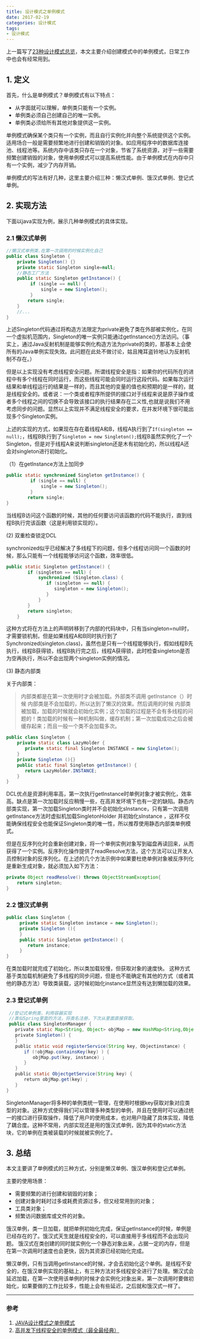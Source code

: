 ```yaml
---
title: 设计模式之单例模式
date: 2017-02-19
categories: 设计模式
tags:
- 设计模式
---
```


上一篇写了[23种设计模式总览](http://blueskykong.com/2017/01/12/designPattern1/)，本文主要介绍创建模式中的单例模式，日常工作中也会有经常用到。

## 1. 定义
首先，什么是单例模式？单例模式有以下特点：

- 从字面就可以理解，单例类只能有一个实例。
- 单例类必须自己创建自己的唯一实例。
- 单例类必须给所有其他对象提供这一实例。

单例模式确保某个类只有一个实例，而且自行实例化并向整个系统提供这个实例。适用场合一般是需要频繁地进行创建和销毁的对象。如应用程序中的数据库连接池、线程池等。系统内存中该类只存在一个对象，节省了系统资源，对于一些需要频繁创建销毁的对象，使用单例模式可以提高系统性能。由于单例模式在内存中只有一个实例，减少了内存开销。 

单例模式的写法有好几种，这里主要介绍三种：懒汉式单例、饿汉式单例、登记式单例。

## 2. 实现方法
下面以java实现为例，展示几种单例模式的具体实现。

### 2.1 懒汉式单例

```java
//懒汉式单例类.在第一次调用的时候实例化自己   
public class Singleton {  
    private Singleton() {}  
    private static Singleton single=null;  
    //静态工厂方法   
    public static Singleton getInstance() {  
         if (single == null) {    
             single = new Singleton();  
         }    
        return single;  
    } 
    //... 
} 
```
上述Singleton代码通过将构造方法限定为private避免了类在外部被实例化，在同一个虚拟机范围内，Singleton的唯一实例只能通过getInstance()方法访问。（事实上，通过Java反射机制是能够实例化构造方法为private的类的，那基本上会使所有的Java单例实现失效。此问题在此处不做讨论，姑且掩耳盗铃地认为反射机制不存在。）

但是以上实现没有考虑线程安全问题。所谓线程安全是指：如果你的代码所在的进程中有多个线程在同时运行，而这些线程可能会同时运行这段代码。如果每次运行结果和单线程运行的结果是一样的，而且其他的变量的值也和预期的是一样的，就是线程安全的。或者说：一个类或者程序所提供的接口对于线程来说是原子操作或者多个线程之间的切换不会导致该接口的执行结果存在二义性,也就是说我们不用考虑同步的问题。显然以上实现并不满足线程安全的要求，在并发环境下很可能出现多个Singleton实例。

上述的实现的方式，如果现在存在着线程A和B，线程A执行到了`If(singleton == null);`，线程B执行到了`Singleton = new Singleton();`线程B虽然实例化了一个Singleton，但是对于线程A来说判断singleton还是木有初始化的，所以线程A还会对singleton进行初始化。

（1）在getInstance方法上加同步

```java
public static synchronized Singleton getInstance() {  
         if (single == null) {    
             single = new Singleton();  
         }    
        return single;  
}  
```

当线程B访问这个函数的时候，其他的任何要访问该函数的代码不能执行，直到线程B执行完该函数（这是利用锁实现的）。

(2) 双重检查锁定DCL   

synchronized似乎已经解决了多线程下的问题，但多个线程访问同一个函数的时候，那么只能有一个线程能够访问这个函数，效率很低。

```java
public static Singleton getInstance() {  
        if (singleton == null) {    
            synchronized (Singleton.class) {    
               if (singleton == null) {    
                  singleton = new Singleton();   
               }    
            }    
        }    
        return singleton;   
    }  
```

这种方式将在方法上的声明转移到了内部的代码块中，只有当singleton=null时，才需要锁机制，但是如果线程A和B同时执行到了Synchronized(singleton.class)，虽然也是只有一个线程能够执行，假如线程B先执行，线程B获得锁，线程B执行完之后，线程A获得锁，此时检查singleton是否为空再执行，所以不会出现两个singleton实例的情况。

(3) 静态内部类

关于内部类：
> 内部类都是在第一次使用时才会被加载。外部类不调用 getInstance（）时候 内部类是不会加载的，所以达到了懒汉的效果。然后调用的时候 内部类被加载，加载的时候就会初始化实例；这个加载的过程是不会有多线程的问题的！类加载的时候有一种机制叫做，缓存机制；第一次加载成功之后会被缓存起来；而且一般一个类不会加载多次。

```java
public class Singleton {    
    private static class LazyHolder {    
       private static final Singleton INSTANCE = new Singleton();    
    }    
    private Singleton (){}    
    public static final Singleton getInstance() {    
       return LazyHolder.INSTANCE;    
    }    
} 
```
 DCL优点是资源利用率高，第一次执行getInstance时单例对象才被实例化，效率高。缺点是第一次加载时反应稍慢一些，在高并发环境下也有一定的缺陷。静态内部类实现，第一次加载Singleton类时并不会初始化sInstance，只有第一次调用getInstance方法时虚拟机加载SingletonHolder 并初始化sInstance ，这样不仅能确保线程安全也能保证Singleton类的唯一性，所以推荐使用静态内部类单例模式。

但是在反序列化时会重新创建对象，将一个单例实例对象写到磁盘再读回来，从而获得了一个实例。反序列化操作提供了readResolve方法，这个方法可以让开发人员控制对象的反序列化。在上述的几个方法示例中如果要杜绝单例对象被反序列化是重新生成对象，就必须加入如下方法：

```java
private Object readResolve() throws ObjectStreamException{
	return singleton;
}
```

### 2.2 饿汉式单例

```java
public class Singleton {  
     private static Singleton instance = new Singleton();  
     private Singleton (){
     }
     public static Singleton getInstance() {  
     	return instance;  
     }  
}  
```
在类加载时就完成了初始化，所以类加载较慢，但获取对象的速度快。 这种方式基于类加载机制避免了多线程的同步问题，但是也不能确定有其他的方式（或者其他的静态方法）导致类装载，这时候初始化instance显然没有达到懒加载的效果。


### 2.3 登记式单例

```java
 //登记式单例类，利用容器实现
 //类似Spring里面的方法，将类名注册，下次从里面直接获取。
 public class SingletonManager { 
　　private static Map<String, Object> objMap = new HashMap<String,Object>();
　　private Singleton() { 
　　}
　　public static void registerService(String key, Objectinstance) {
　　　　if (!objMap.containsKey(key) ) {
　　　　　　objMap.put(key, instance) ;
　　　　}
　　}
　　public static ObjectgetService(String key) {
　　　　return objMap.get(key) ;
　　}
}
```

SingletonManager将多种的单例类统一管理，在使用时根据key获取对象对应类型的对象。这种方式使得我们可以管理多种类型的单例，并且在使用时可以通过统一的接口进行获取操作，降低了用户的使用成本，也对用户隐藏了具体实现，降低了耦合度。这种不常用，内部实现还是用的饿汉式单例，因为其中的static方法块，它的单例在类被装载的时候就被实例化了。
 
 
## 3. 总结
本文主要讲了单例模式的三种方式，分别是懒汉单例、饿汉单例和登记式单例。

主要的使用场景：

- 需要频繁的进行创建和销毁的对象；
- 创建对象时耗时过多或耗费资源过多，但又经常用到的对象；
- 工具类对象；
- 频繁访问数据库或文件的对象。

饿汉单例，类一旦加载，就把单例初始化完成，保证getInstance的时候，单例是已经存在的了。饿汉式天生就是线程安全的，可以直接用于多线程而不会出现问题。 饿汉式在类创建的同时就实例化一个静态对象出来，占据一定的内存，但是在第一次调用时速度也会更快，因为其资源已经初始化完成。

懒汉单例，只有当调用getInstance的时候，才会去初始化这个单例。是线程不安全的，在饿汉单例实现的基础上，有三种方法对多线程安全进行了处理。懒汉式会延迟加载，在第一次使用该单例的时候才会实例化对象出来，第一次调用时要做初始化，如果要做的工作比较多，性能上会有些延迟，之后就和饿汉式一样了。


---
### 参考
1. [JAVA设计模式之单例模式](http://blog.csdn.net/jason0539/article/details/23297037/#reply)
2. [高并发下线程安全的单例模式（最全最经典）](http://blog.csdn.net/cselmu9/article/details/51366946)


